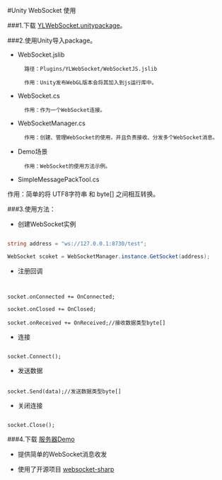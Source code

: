 #Unity WebSocket 使用

###1.下载 [YLWebSocket.unitypackage](https://github.com/y85171642/YLWebSocket/blob/master/Release/YLWebSocket.unitypackage?raw=true)。

###2.使用Unity导入package。

- WebSocket.jslib 

        路径：Plugins/YLWebSocket/WebSocketJS.jslib

        作用：Unity发布WebGL版本会将其加入到js运行库中。

- WebSocket.cs

        作用：作为一个WebSocket连接。

- WebSocketManager.cs

        作用：创建、管理WebSocket的使用，并且负责接收、分发多个WebSocket消息。

- Demo场景

        作用：WebSocket的使用方法示例。

- SimpleMessagePackTool.cs

﻿作用：简单的将 UTF8字符串 和 byte[] 之间相互转换。

###3.使用方法：

- 创建WebSocket实例

```csharp 

string address = "ws://127.0.0.1:8730/test";

WebSocket scoket = WebSocketManager.instance.GetSocket(address);

```

- 注册回调

```


socket.onConnected += OnConnected;

socket.onClosed += OnClosed;

socket.onReceived += OnReceived;//接收数据类型byte[]

```

- 连接

```

socket.Connect();

```

- 发送数据

```

socket.Send(data);//发送数据类型byte[]

```

- 关闭连接

```

socket.Close();

```

###4.下载 [服务器Demo](https://github.com/y85171642/YLWebSocket/blob/master/Release/TestWebSocketServer.exe?raw=true)

- 提供简单的WebSocket消息收发

- 使用了开源项目 [websocket-sharp](https://github.com/sta/websocket-sharp)

